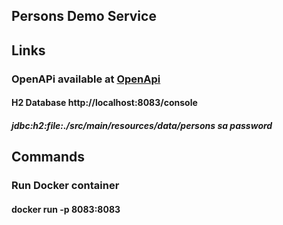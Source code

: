 ## Persons Demo Service

## Links
### OpenAPi available at [OpenApi](http://localhost:8083/swagger-ui.html)
#### H2 Database http://localhost:8083/console
##### jdbc:h2:file:./src/main/resources/data/persons sa password

## Commands
### Run Docker container
#### docker run -p 8083:8083 <image id>

